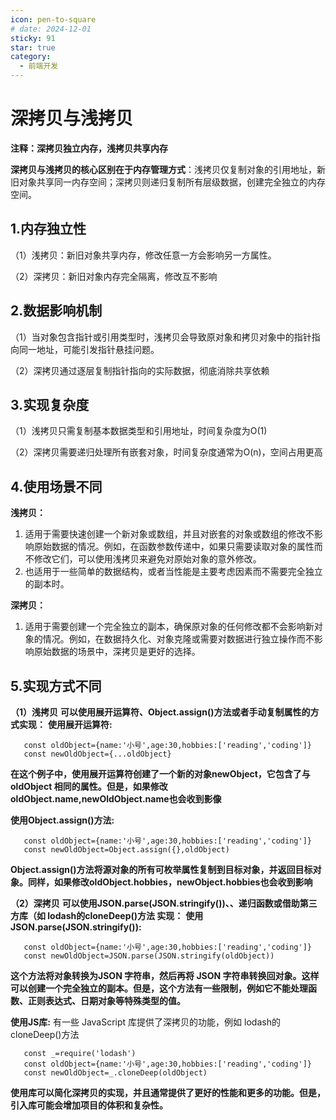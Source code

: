 ```yaml
---
icon: pen-to-square
# date: 2024-12-01
sticky: 91
star: true
category:
  - 前端开发
---
```


<!-- more -->
# 深拷贝与浅拷贝
 **注释：深拷贝独立内存，浅拷贝共享内存**

 **深拷贝与浅拷贝的核心区别在于内存管理方式‌**：浅拷贝仅复制对象的引用地址，新旧对象共享同一内存空间；深拷贝则递归复制所有层级数据，创建完全独立的内存空间。

## 1.内存独立性
（1）浅拷贝：新旧对象共享内存，修改任意一方会影响另一方属性。‌‌‌‌

（2）深拷贝：新旧对象内存完全隔离，修改互不影响

## 2.数据影响机制
（1）当对象包含指针或引用类型时，浅拷贝会导致原对象和拷贝对象中的指针指向同一地址，可能引发指针悬挂问题。‌‌

（2）深拷贝通过逐层复制指针指向的实际数据，彻底消除共享依赖

## 3.实现复杂度
（1）浅拷贝只需复制基本数据类型和引用地址，时间复杂度为O(1)


（2）深拷贝需要递归处理所有嵌套对象，时间复杂度通常为O(n)，空间占用更高

## 4.使用场景不同
**浅拷贝：**
1. 适用于需要快速创建一个新对象或数组，并且对嵌套的对象或数组的修改不影响原始数据的情况。例如，在函数参数传递中，如果只需要读取对象的属性而不修改它们，可以使用浅拷贝来避免对原始对象的意外修改。
2. 也适用于一些简单的数据结构，或者当性能是主要考虑因素而不需要完全独立的副本时。

**深拷贝：**
1. 适用于需要创建一个完全独立的副本，确保原对象的任何修改都不会影响新对象的情况。例如，在数据持久化、对象克隆或需要对数据进行独立操作而不影响原始数据的场景中，深拷贝是更好的选择。


## 5.实现方式不同
**（1）浅拷贝**
    **可以使用展开运算符、Object.assign()方法或者手动复制属性的方式实现：**
    **使用展开运算符:**
 ```
    const oldObject={name:'小号',age:30,hobbies:['reading','coding']}
    const newOldObject={...oldObject}
```
**在这个例子中，使用展开运算符创建了一个新的对象newObject，它包含了与oldObject 相同的属性。但是，如果修改 oldObject.name,newOldObject.name也会收到影像**

**使用Object.assign()方法:**
 ```
    const oldObject={name:'小号',age:30,hobbies:['reading','coding']}
    const newOldObject=Object.assign({},oldObject)
```
**Object.assign()方法将源对象的所有可枚举属性复制到目标对象，并返回目标对象。同样，如果修改oldObject.hobbies，newObject.hobbies也会收到影响**

**（2）深拷贝**
    **可以使用JSON.parse(JSON.stringify())、、递归函数或借助第三方库（如 lodash的cloneDeep()方法 实现：**
    **使用JSON.parse(JSON.stringify()):**
 ```
    const oldObject={name:'小号',age:30,hobbies:['reading','coding']}
    const newOldObject=JSON.parse(JSON.stringify(oldObject))
```
**这个方法将对象转换为JSON 字符串，然后再将 JSON 字符串转换回对象。这样可以创建一个完全独立的副本。但是，这个方法有一些限制，例如它不能处理函数、正则表达式、日期对象等特殊类型的值。**

**使用JS库:**
        有一些 JavaScript 库提供了深拷贝的功能，例如 lodash的cloneDeep()方法
 ```
    const _=require('lodash')
    const oldObject={name:'小号',age:30,hobbies:['reading','coding']}
    const newOldObject=_.cloneDeep(oldObject)
```
**使用库可以简化深拷贝的实现，并且通常提供了更好的性能和更多的功能。但是，引入库可能会增加项目的体积和复杂性。**


